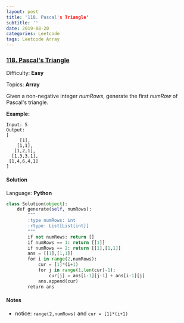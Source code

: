 ```yaml
---
layout: post
title: '118. Pascal's Triangle'
subtitle: ''
date: 2019-08-20
categories: Leetcode
tags: Leetcode Array
---
```


### [118\. Pascal's Triangle](https://leetcode.com/problems/pascals-triangle/)

Difficulty: **Easy**

Topics: **Array**

Given a non-negative integer *numRows*, generate the first *numRow* of Pascal's triangle.

**Example:**

```
Input: 5
Output:
[
     [1],
    [1,1],
   [1,2,1],
  [1,3,3,1],
 [1,4,6,4,1]
]
```


#### Solution

Language: **Python**

```python
class Solution(object):
    def generate(self, numRows):
        """
        :type numRows: int
        :rtype: List[List[int]]
        """
        if not numRows: return []
        if numRows == 1: return [[1]]
        if numRows == 2: return [[1],[1,1]]
        ans = [[1],[1,1]]
        for i in range(2,numRows):
            cur = [1]*(i+1)
            for j in range(1,len(cur)-1):
                cur[j] = ans[i-1][j-1] + ans[i-1][j]
            ans.append(cur)
        return ans
```
#### Notes
- notice: `range(2,numRows)` and `cur = [1]*(i+1)`
